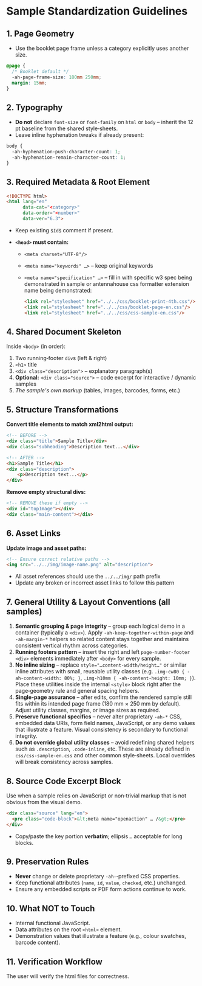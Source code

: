 # Sample Standardization Guidelines

## 1. Page Geometry

* Use the booklet page frame unless a category explicitly uses another size.

```css
@page {
  /* Booklet default */
  -ah-page-frame-size: 180mm 250mm;
  margin: 15mm;
}
```

## 2. Typography

* **Do not** declare `font-size` or `font-family` on `html` or `body` – inherit the 12 pt baseline from the shared style‑sheets.
* Leave inline hyphenation tweaks if already present:

```css
body {
  -ah-hyphenation-push-character-count: 1;
  -ah-hyphenation-remain-character-count: 1;
}
```

## 3. Required Metadata & Root Element

```html
<!DOCTYPE html>
<html lang="en"
      data-cat="<category>"
      data-order="<number>"
      data-ver="6.3">
```

* Keep existing `$Id$` comment if present.
* **`<head>` must contain:**

  * `<meta charset="UTF-8"/>`
  * `<meta name="keywords" …>` – keep original keywords
  * `<meta name="specification" …>` – fill in with specific w3 spec being demonstrated in sample or antennahouse css formatter extension name being demonstrated:

    ```html
    <link rel="stylesheet" href="../../css/booklet-print-4th.css"/>
    <link rel="stylesheet" href="../../css/booklet-page-en.css"/>
    <link rel="stylesheet" href="../../css/css-sample-en.css"/>
    ```

## 4. Shared Document Skeleton

Inside `<body>` (in order):

1. Two running‑footer `div`s (left & right)
2. `<h1>` title
3. `<div class="description">` – explanatory paragraph(s)
4. **Optional:** `<div class="source">` – code excerpt for interactive / dynamic samples
5. *The sample's own markup* (tables, images, barcodes, forms, etc.)

## 5. Structure Transformations

**Convert title elements to match xml2html output:**
```html
<!-- BEFORE -->
<div class="title">Sample Title</div>
<div class="subheading">Description text...</div>

<!-- AFTER -->
<h1>Sample Title</h1>
<div class="description">
    <p>Description text...</p>
</div>
```

**Remove empty structural divs:**
```html
<!-- REMOVE these if empty -->
<div id="topImage"></div>
<div class="main-content"></div>
```

## 6. Asset Links

**Update image and asset paths:**
```html
<!-- Ensure correct relative paths -->
<img src="../../img/image-name.png" alt="description">
```

* All asset references should use the `../../img/` path prefix
* Update any broken or incorrect asset links to follow this pattern

## 7. General Utility & Layout Conventions (all samples)

1. **Semantic grouping & page integrity** – group each logical demo in a container (typically a `<div>`). Apply `-ah-keep-together-within-page` and `-ah-margin-*` helpers so related content stays together and maintains consistent vertical rhythm across categories.
2. **Running footers pattern** – insert the right and left `page-number-footer` `<div>` elements immediately after `<body>` for every sample.
3. **No inline sizing** – replace `style="…content-width/height…"` or similar inline attributes with small, reusable utility classes (e.g. `.img-cw80 { -ah-content-width: 80%; }`, `.img-h10mm { -ah-content-height: 10mm; }`). Place these utilities inside the internal `<style>` block right after the page‑geometry rule and general spacing helpers.
4. **Single‑page assurance** – after edits, confirm the rendered sample still fits within its intended page frame (180 mm × 250 mm by default). Adjust utility classes, margins, or image sizes as required.
5. **Preserve functional specifics** – never alter proprietary `-ah-*` CSS, embedded data URIs, form field names, JavaScript, or any demo values that illustrate a feature. Visual consistency is secondary to functional integrity.
6. **Do not override global utility classes** – avoid redefining shared helpers such as `.description`, `.code-inline`, etc. These are already defined in `css/css-sample-en.css` and other common style‑sheets. Local overrides will break consistency across samples.

## 8. Source Code Excerpt Block

Use when a sample relies on JavaScript or non‑trivial markup that is not obvious from the visual demo.

```html
<div class="source" lang="en">
  <pre class="code-block">&lt;meta name="openaction" … /&gt;</pre>
</div>
```

* Copy/paste the key portion **verbatim**; ellipsis `…` acceptable for long blocks.

## 9. Preservation Rules

* **Never** change or delete proprietary `-ah-`‑prefixed CSS properties.
* Keep functional attributes (`name`, `id`, `value`, `checked`, etc.) unchanged.
* Ensure any embedded scripts or PDF form actions continue to work.

## 10. What NOT to Touch

* Internal functional JavaScript.
* Data attributes on the root `<html>` element.
* Demonstration values that illustrate a feature (e.g., colour swatches, barcode content).

## 11. Verification Workflow

The user will verify the html files for correctness.